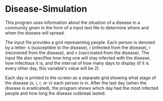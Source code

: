 # Disease-Simulation

This program uses information about the situation of a disease in a community given in the form of a input text file to determine where
and when the disease will spread.

The input file provides a grid representing people. Each person is denoted by a letter: s (susceptible to the disease), i (infected 
from the disease), r (recovered from the disease), and v (vaccinated from the disease). The input file also specifies how long one
will stay infected with the disease, how infectious it is, and the interval of how many days to display (if it is every other day, this 
variable's value will be 2). 

Each day is printed to the screen as a separate grid showing what stage of the disease (s, i, r, or v) each person is in. After the last 
day (when the disease is eradicated), the program shows which day had the most infected people and how long the disease outbreak lasted. 
